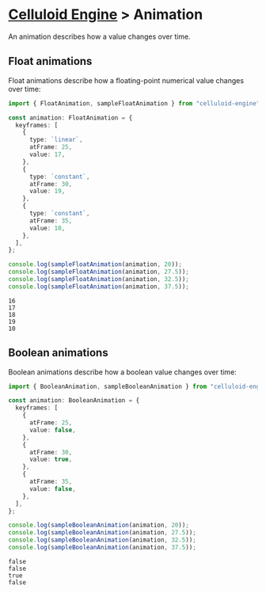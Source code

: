 # [Celluloid Engine](../readme.md) > Animation

An animation describes how a value changes over time.

## Float animations

Float animations describe how a floating-point numerical value changes over time:

```typescript
import { FloatAnimation, sampleFloatAnimation } from "celluloid-engine";

const animation: FloatAnimation = {
  keyframes: [
    {
      type: `linear`,
      atFrame: 25,
      value: 17,
    },
    {
      type: `constant`,
      atFrame: 30,
      value: 19,
    },
    {
      type: `constant`,
      atFrame: 35,
      value: 10,
    },
  ],
};

console.log(sampleFloatAnimation(animation, 20));
console.log(sampleFloatAnimation(animation, 27.5));
console.log(sampleFloatAnimation(animation, 32.5));
console.log(sampleFloatAnimation(animation, 37.5));
```

```
16
17
18
19
10
```

## Boolean animations

Boolean animations describe how a boolean value changes over time:

```typescript
import { BooleanAnimation, sampleBooleanAnimation } from "celluloid-engine";

const animation: BooleanAnimation = {
  keyframes: [
    {
      atFrame: 25,
      value: false,
    },
    {
      atFrame: 30,
      value: true,
    },
    {
      atFrame: 35,
      value: false,
    },
  ],
};

console.log(sampleBooleanAnimation(animation, 20));
console.log(sampleBooleanAnimation(animation, 27.5));
console.log(sampleBooleanAnimation(animation, 32.5));
console.log(sampleBooleanAnimation(animation, 37.5));
```

```
false
false
true
false
```
